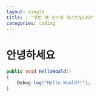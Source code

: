 ```yaml
---
layout: single
title: : "첫번 쨰 포스팅 테스트입니다"
categories: coding
---
```


# 안녕하세요

```c#
public void HelloWoald()
{
    Debug.log("Hello Woald!!");
}
```
